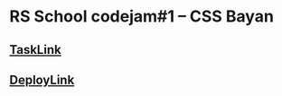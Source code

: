 # RS School codejam#1 – CSS Bayan
## [TaskLink](https://github.com/DrDiman/CSS-Bayan-task)
## [DeployLink](https://chinchopp.github.io/cssBayan/index.html)